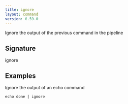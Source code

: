 ```yaml
---
title: ignore
layout: command
version: 0.59.0
---
```


Ignore the output of the previous command in the pipeline

## Signature

ignore 

## Examples

Ignore the output of an echo command
```shell
echo done | ignore
```

